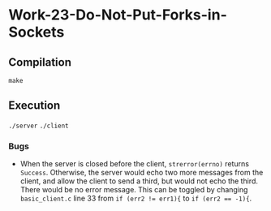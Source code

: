 # Work-23-Do-Not-Put-Forks-in-Sockets

## Compilation
`make`

## Execution
`./server`
`./client`

### Bugs
- When the server is closed before the client, `strerror(errno)` returns `Success`. Otherwise, the server would echo two more messages from the client, and allow the client to send a third, but would not echo the third. There would be no error message. This can be toggled by changing `basic_client.c` line 33 from `if (err2 != err1){` to `if (err2 == -1){`.
